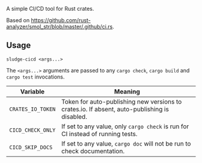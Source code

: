 A simple CI/CD tool for Rust crates.

Based on <https://github.com/rust-analyzer/smol_str/blob/master/.github/ci.rs>.

## Usage

`sludge-cicd <args...>`

The `<args...>` arguments are passed to any `cargo check`, `cargo build` and `cargo test` invocations.

Variable | Meaning
---------|--------
`CRATES_IO_TOKEN` | Token for auto-publishing new versions to crates.io. If absent, auto-publishing is disabled.
`CICD_CHECK_ONLY` | If set to any value, only `cargo check` is run for CI instead of running tests.
`CICD_SKIP_DOCS`  | If set to any value, `cargo doc` will not be run to check documentation.
